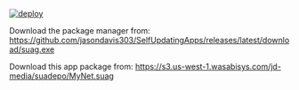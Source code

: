 [![deploy](https://github.com/jasondavis303/MyNet/actions/workflows/deploy.yml/badge.svg)](https://github.com/jasondavis303/MyNet/actions/workflows/deploy.yml)

Download the package manager from: 
https://github.com/jasondavis303/SelfUpdatingApps/releases/latest/download/suag.exe


Download this app package from:
https://s3.us-west-1.wasabisys.com/jd-media/suadepo/MyNet.suag
